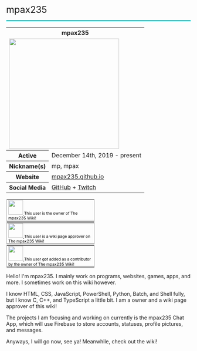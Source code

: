 <span style="font-size: 1.8em;">mpax235</span>
<hr style="border: 1px solid #00ffff;"></hr>
<table class="infobox">
    <tbody>
        <tr>
            <th colspan="2" class="infobox-above">mpax235</th>
        </tr>
        <tr>
            <td colspan="2" class="infobox-image">
                <span typeof="File">
                    <a href="../assets/images/mpax235pfp.png" class="file-description">
                        <img src="../assets/images/mpax235pfp.png" width="300" height="300" class="file-element">
                    </a>
                </span>
            </td>
        </tr>
        <tr>
            <th scope="row" class="infobox-label">Active</th>
            <td class="infobox-data">December 14th, 2019 - present</td>
        </tr>
        <tr>
            <th scope="row" class="infobox-label">Nickname(s)</th>
            <td class="infobox-data">mp, mpax</td>
        </tr>
        <tr>
            <th scope="row" class="infobox-label">Website</th>
            <td class="infobox-data">
                <a rel="nofollow" class="external text" href="https://mpax235.github.io">mpax235.github.io</a>
            </td>
        </tr>
        <tr>
            <th scope="row" class="infobox-label">Social Media</th>
            <td class="infobox-data">
                <a rel="nofollow" class="external text" href="https://github.com/mpax235">GitHub</a>
                +
                <a rel="nofollow" class="external text" href="https://twitch.tv/mpax235">Twitch</a>
            </td>
        </tr>
    </tbody>
</table>
<div style="display: flex; flex-direction: column">
    <div class="wikipediauserbox" style="float:left;border:1px solid #999;margin:1px;width:238px">
        <table role="presentation" style="border-collapse:collapse;width:238px;margin-bottom:0;margin-top:0;color:inherit">
            <tbody>
                <tr>
                    <td style="border:0;text-align:left;font-size:8pt;padding:0 4px 0 4px;height:45px;line-height:1.25em;color:black;vertical-align:middle">
                        <span typeof="File">
                            <a href="../assets/images/Owner_icon.png" class="file-description">
                                <img src="../assets/images/Owner_icon.png" decoding="async" width="40" height="40" class="file-element">
                            </a>
                        </span>
                        This user is the owner of The mpax235 Wiki!
                    </td>
                </tr>
            </tbody>
        </table>
    </div>
    <div class="wikipediauserbox" style="float:left;border:1px solid #999;margin:1px;width:238px">
        <table role="presentation" style="border-collapse:collapse;width:238px;margin-bottom:0;margin-top:0;color:inherit">
            <tbody>
                <tr>
                    <td style="border:0;text-align:left;font-size:8pt;padding:0 4px 0 4px;height:45px;line-height:1.25em;color:black;vertical-align:middle">
                        <span typeof="File">
                            <a href="../assets/images/Owner_icon.png" class="file-description">
                                <img src="../assets/images/Owner_icon.png" decoding="async" width="40" height="40" class="file-element">
                            </a>
                        </span>
                        This user is a wiki page approver on The mpax235 Wiki!
                    </td>
                </tr>
            </tbody>
        </table>
    </div>
    <div class="wikipediauserbox" style="float:left;border:1px solid #999;margin:1px;width:238px">
        <table role="presentation" style="border-collapse:collapse;width:238px;margin-bottom:0;margin-top:0;color:inherit">
            <tbody>
                <tr>
                    <td style="border:0;text-align:left;font-size:8pt;padding:0 4px 0 4px;height:45px;line-height:1.25em;color:black;vertical-align:middle">
                        <span typeof="File">
                            <a href="../assets/images/Owner_icon.png" class="file-description">
                                <img src="../assets/images/Owner_icon.png" decoding="async" width="40" height="40" class="file-element">
                            </a>
                        </span>
                        This user got added as a contributor by the owner of The mpax235 Wiki!
                    </td>
                </tr>
            </tbody>
        </table>
    </div>
</div>
<p>Hello! I'm mpax235. I mainly work on programs, websites, games, apps, and more. I sometimes work on this wiki however.</p> 
<p>I know HTML, CSS, JavaScript, PowerShell, Python, Batch, and Shell fully, but I know C, C++, and TypeScript a little bit. I am a owner and a wiki page approver of this wiki!</p>
<p>The projects I am focusing and working on currently is the mpax235 Chat App, which will use Firebase to store accounts, statuses, profile pictures, and messages.</p>
<p>Anyways, I will go now, see ya! Meanwhile, check out the wiki!</p>